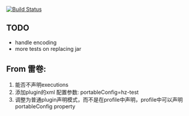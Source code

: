 [![Build Status](https://api.travis-ci.org/juven/portable-config-maven-plugin.png)](https://travis-ci.org/juven/portable-config-maven-plugin)


## TODO

* handle encoding
* more tests on replacing jar

## From 雷卷:
1. 能否不声明executions
3. 添加plugin的xml 配置参数: portableConfig=hz-test
4. 调整为普通plugin声明模式，而不是在profile中声明，profile中可以声明 portableConfig property
